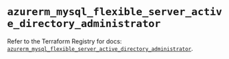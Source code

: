 # `azurerm_mysql_flexible_server_active_directory_administrator`

Refer to the Terraform Registry for docs: [`azurerm_mysql_flexible_server_active_directory_administrator`](https://registry.terraform.io/providers/hashicorp/azurerm/3.87.0/docs/resources/mysql_flexible_server_active_directory_administrator).
